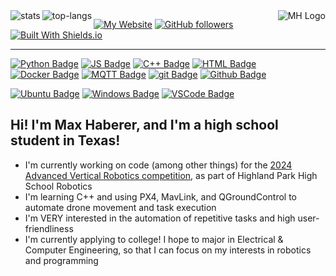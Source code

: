 <!--I used this guide to track my private commits: https://github.com/anuraghazra/github-readme-stats/blob/master/readme.md#on-vercel-->
<img alt="stats" align="left" src="https://github-readme-stats-rouge-nine-19.vercel.app/api?username=Jurassic001&layout=compact&count_private=true&show_icons=true&hide_border=true&include_all_commits=true&theme=github_dark&exclude_repo=github-readme-stats"/>
<img alt="top-langs" align="left" src="https://github-readme-stats-rouge-nine-19.vercel.app/api/top-langs/?username=Jurassic001&layout=compact&hide_border=true&theme=github_dark&exclude_repo=github-readme-stats"/>
<!-- Eventually replace the logo -->
<img alt="MH Logo" src="https://images.weserv.nl/?url=https://avatars.githubusercontent.com/u/119370602?v=4&mask=circle&width=400" align="right">

<!-- Universal formatting: label color is always #353537 (similar to gray-ish parts of my logo)-->
[![My Website](https://img.shields.io/website?url=https%3A%2F%2FJurassic001.github.io&up_message=Currently%20Online&up_color=%23023020&down_message=Currently%20Offline&down_color=%23EA0000&style=for-the-badge&label=My%20Website&labelColor=%23353537)](https://Jurassic001.github.io) <!-- Maybe add a "contact me" badge here that opens a link to my email? -->
[![GitHub followers](https://img.shields.io/github/followers/Jurassic001?style=for-the-badge&logo=github&logoColor=%23ffffff&logoSize=auto&labelColor=%23353537&color=%2358688d)](https://github.com/Jurassic001?tab=followers)
[![Built With Shields.io](https://img.shields.io/badge/Shields.io-%231d253c?style=for-the-badge&logoColor=%23ffffff&logoSize=auto&label=Badges%20By&labelColor=%23353537)](https://shields.io)

***
<!-- Badge formatting: logos are white, background color is "unique" language color -->

[![Python Badge](https://img.shields.io/badge/Python-%23366c9c?style=flat&logo=python&logoColor=%23ffffff&labelColor=%23353537)]()
[![JS Badge](https://img.shields.io/badge/JavaScript-%23F7DF1E?style=flat&logo=javascript&logoColor=%23ffffff&labelColor=%23353537)]()
[![C++ Badge](https://img.shields.io/badge/C%2B%2B-%2300599C?style=flat&logo=cplusplus&logoColor=%23ffffff&labelColor=%23353537)]()
[![HTML Badge](https://img.shields.io/badge/HTML-%23E34F26?style=flat&logo=html5&logoColor=%23ffffff&labelColor=%23353537)]()
[![Docker Badge](https://img.shields.io/badge/Docker-%232496ED?style=flat&logo=docker&logoColor=%23ffffff&labelColor=%23353537)]()
[![MQTT Badge](https://img.shields.io/badge/MQTT-%23660066?style=flat&logo=mqtt&logoColor=%23ffffff&labelColor=%23353537)](https://mqtt.org)
[![git Badge](https://img.shields.io/badge/git-%23F05032?style=flat&logo=git&logoColor=%23ffffff&labelColor=%23353537)]()
[![Github Badge](https://img.shields.io/badge/Github-%2334567C?style=flat&logo=github&logoColor=%23ffffff&labelColor=%23353537)]()

[![Ubuntu Badge](https://img.shields.io/badge/Ubuntu%20Linux-%23E95420?style=flat&label=OS&labelColor=%23353537)]()
[![Windows Badge](https://img.shields.io/badge/Windows-%2300a1f1?style=flat&label=OS&labelColor=%23353537)]()
[![VSCode Badge](https://img.shields.io/badge/VSCode-%230078d7?style=flat&label=Editor&labelColor=%23353537)]()

## Hi! I'm Max Haberer, and I'm a high school student in Texas!
- I'm currently working on code (among other things) for the [2024 Advanced Vertical Robotics competition](https://theavr.org/2024), as part of Highland Park High School Robotics
- I'm learning C++ and using PX4, MavLink, and QGroundControl to automate drone movement and task execution
- I'm VERY interested in the automation of repetitive tasks and high user-friendliness
- I'm currently applying to college! I hope to major in Electrical & Computer Engineering, so that I can focus on my interests in robotics and programming